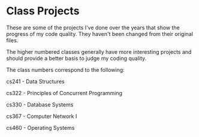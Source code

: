# Class Projects
These are some of the projects I've done over the years that show the progress of my code quality. They haven't been changed from their original files.

The higher numbered classes generally have more interesting projects and should provide a better basis to judge my coding quality.

The class numbers correspond to the following:

cs241 - Data Structures

cs322 - Principles of Concurrent Programming

cs330 - Database Systems

cs367 - Computer Network I

cs460 - Operating Systems

